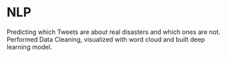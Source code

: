 # NLP
Predicting which Tweets are about real disasters and which ones are not. Performed Data Cleaning, visualized with word cloud and built deep learning model.
